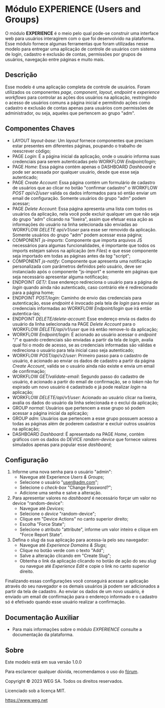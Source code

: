 # Módulo EXPERIENCE (Users and Groups)

O módulo **EXPERIENCE**
é o meio pelo qual pode-se construir uma interface web para usuários interagirem com o que foi desenvolvido na plataforma. Esse módulo fornece
algumas ferramentas que foram utilizadas nesse modelo para entregar uma aplicação de controle de usuários com sistema de login, cadastro e exclusão de contas, 
permissões por grupos de usuários, navegação entre páginas e muito mais.  

## Descrição 

Esse modelo é uma aplicação completa de controle de usuários. Foram utilizados os componentes *page*,
*component*, *layout*, *endpoint* e *experience workflows* para controlar as ações dos usuários na aplicação, restringindo o acesso de usuários comuns a página inicial
e permitindo ações como cadastro e exclusão de contas apenas para usuários com permissões de administrador, ou seja, aqueles que pertencem ao grupo "adm". 

## Componentes Chaves 

* LAYOUT *layout-base*:
Um *layout* fornece componentes que precisam estar presentes em diferentes páginas, poupando o trabalho de reescrever código; 
* PAGE *Login*: 
É a página inicial da aplicação, onde o usuário informa suas credenciais para serem autenticadas pelo WORKFLOW *Endpoint/login*;
* PAGE *Home*: 
Essa página contém apenas o DASHBOARD *Dashboard* e pode ser acessada por qualquer usuário, desde que esse seja autenticado;
* PAGE *Create Account*:
Essa página contém um formulário de cadastro de usuários que ao clicar no botão "confirmar cadastro" o WORKFLOW *POST api/v2/user*
valida os dados informados para só então enviar um email de configuração. Somente usuários do grupo "adm" podem acessar;
* PAGE *Delete Account*:
Essa página apresenta uma lista com todos os usuários da aplicação, nela você pode excluir qualquer um que não seja do grupo "adm" clicando na "lixeira", assim que efetuar essa ação
as informações do usuário na linha selecionada são enviadas ao WORKFLOW *DELETE api/v1/user*
para esse ser removido da aplicação. Somente usuários do grupo "adm" podem acessar essa página;
* COMPONENT *js-imports*: 
Componente que importa arquivos JS necessários para algumas funcionalidades, é importante que todos os imports estejam salvos na aplicação (em *Files*) 
e que esse componente seja importado em todas as páginas antes da *tag* "script";
* COMPONENT *js-notify*: 
Componente que apresenta uma notificação personalizada com parâmetros definidos pelo usuário, deve ser instanciado após o componente "js-import" e somente em páginas que seja necessário apresentar
alguma notificação;  
* ENDPOINT *GET/*:
Esse endereço redireciona o usuário para a página de *login* quando ainda não autenticado, caso contrário ele é redirecionado para a página home;  
* ENDPOINT *POST/login*:
Caminho de envio das credenciais para autenticação, esse *endpoint* é invocado pela tela de *login* para enviar as credenciais informadas ao WORKFLOW *Endpoint/login* que irá então autentica-las;  
* ENDPOINT *DELETE/delete-account*:
Esse endereço envia os dados do usuário da linha selecionada na PAGE *Delete Account* para o WORKFLOW *DELETE/api/v1/user* que irá então remove-lo da aplicação;
* WORKFLOW *Endpoint/login*: 
É acionado ao usuário acessar o *endpoint* "/" e quando credenciais são enviadas a partir da tela de *login*, avalia qual foi o modo de acesso, se as credenciais informadas são válidas e redireciona o usuário
para tela inicial caso seja autenticado;
* WORKFLOW *POST/api/v2/user*: 
Primeiro passo para o cadastro de usuário, é acionado ao enviar os dados de cadastro a partir da página *Create Account*, 
valida se o usuário ainda não existe e envia um email de confirmação;
* WORKFLOW *GET/validate-email*:
Segundo passo do cadastro de usuário, é acionado a partir do email de confirmação, se o *token* não for expirado um novo usuário é cadastrado e já pode realizar *login* na aplicação;
* WORKFLOW *DELETE/api/v1/user*: 
Acionado ao usuário clicar na lixeira, avalia os dados do usuário da linha selecionada e o exclui da aplicação;
* GROUP *normal*:
Usuários que pertencem a esse grupo só podem acessar a página inicial da aplicação;
* GROUP *adm*:
Usuários que pertencem a esse grupo possuem acesso a todas as páginas além de poderem cadastrar e excluir outros usuários na aplicação;
* DASHBOARD *Dashboard*: 
É apresentado na PAGE *Home*,
contém gráficos com os dados do DEVICE *random-device* que fornece valores simulados apenas para popular esse *dashboard*;

## Configuração 

1. Informe uma nova senha para o usuário "admin": 
    - Navegue até Experience *Users & Groups*;
    - Selecione o usuário "user@adm.com";
    - Selecione o *check-box* "Change Password?";
    - Adicione uma senha e salve a alteração.
2. Para apresentar valores no *dashboard* é necessário forçar um valor no device "random-device": 
    - Navegue até *Devices*;
    - Selecione o *device* "random-device";
    - Clique em "Device Actions" no canto superior direito;
    - Escolha "Force State";
    - Selecione o atributo "attribute", informe um valor inteiro e clique em "Force Report State". 
3. Defina o *slug* da sua aplicação para acessa-la pelo seu navegador:
    - Navegue até *Experience Domains & Slugs*;
    - Clique no botão verde com o texto "Add";
    - Salve a alteração clicando em "Create Slug";
    - Obtenha o link da aplicação clicando no botão de ação do seu *slug* ou navegue até *Experience Edit* e copie o link no canto superior direito.

Finalizando essas configurações você conseguirá acessar a aplicação através do seu navegador e os demais usuários já podem ser adicionados a partir da tela de cadastro.
Ao enviar os dados de um novo usuário, é enviado um email de confirmação para o endereço informado e o cadastro só é efetivado quando esse usuário realizar a confirmação.

## Documentação Auxiliar 

* Para mais informações sobre o módulo *EXPERIENCE*
consulte a documentação da plataforma.

## Sobre 

Este modelo está em sua versão 1.0.0

Para esclarecer qualquer dúvida, recomendamos o uso do [fórum](https://forums.app.wnology.io/).

Copyright © 2023 WEG SA. Todos os direitos reservados.

Licenciado sob a licença MIT.

https://www.weg.net